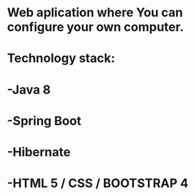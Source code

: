 # Web aplication where You can configure your own computer.
# Technology stack:
# -Java 8
# -Spring Boot
# -Hibernate
# -HTML 5 / CSS / BOOTSTRAP 4
